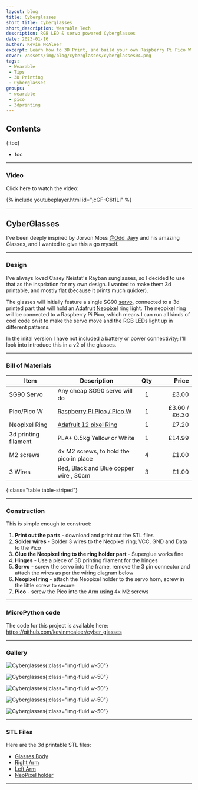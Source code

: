 ```yaml
---
layout: blog
title: Cyberglasses
short_title: Cyberglasses
short_description: Wearable Tech
description: RGB LED & servo powered Cyberglasses
date: 2023-01-16
author: Kevin McAleer
excerpt: Learn how to 3D Print, and build your own Raspberry Pi Pico W powered Cyberglasses
cover: /assets/img/blog/cyberglasses/cyberglasses04.png
tags:
 - Wearable
 - Tips
 - 3D Printing
 - Cyberglasses
groups:
 - wearable
 - pico
 - 3dprinting
---
```


## Contents

{:toc}
* toc

---

### Video

Click here to watch the video:

{% include youtubeplayer.html id="jcGF-C6t1LI" %}

---

## CyberGlasses

I've been deeply inspired by Jorvon Moss [@Odd_Jayy](https://www.twitter.com/@Odd_Jayy) and his amazing Glasses, and I wanted to give this a go myself.

---

### Design

I've always loved Casey Neistat's Rayban sunglasses, so I decided to use that as the inspriation for my own design. I wanted to make them 3d printable, and mostly flat (because it prints much quicker).

The glasses will initially feature a single SG90 [servo](/resources/glossary#servo), connected to a 3d printed part that will hold an Adafruit [Neopixel](/resources/glossary#neopixel) ring light. The neopixel ring will be connected to a Raspberry Pi Pico, which means I can run all kinds of cool code on it to make the servo move and the RGB LEDs light up in different patterns.

In the inital version I have not included a battery or power connectivity; I'll look into introduce this in a v2 of the glasses.

---

### Bill of Materials

Item                 | Description                                                                                                           | Qty |         Price
---------------------|-----------------------------------------------------------------------------------------------------------------------|:---:|-------------:
SG90 Servo           | Any cheap SG90 servo will do                                                                                          |  1  |         £3.00
Pico/Pico W          | [Raspberry Pi Pico / Pico W](https://shop.pimoroni.com/products/raspberry-pi-pico)                                    |  1  | £3.60 / £6.30
Neopixel Ring        | [Adafruit 12 pixel Ring](https://shop.pimoroni.com/products/adafruit-neopixel-ring-24-x-rgb-led-w-integrated-drivers) |  1  |         £7.20
3d printing filament | PLA+ 0.5kg Yellow or White                                                                                            |  1  |        £14.99
M2 screws            | 4x M2 screws, to hold the pico in place                                                                               |  4  |         £1.00
3 Wires              | Red, Black and Blue copper wire , 30cm                                                                                              |  3  |         £1.00
{:class="table table-striped"}

---

### Construction

This is simple enough to construct:

1. **Print out the parts** - download and print out the STL files
1. **Solder wires** - Solder 3 wires to the Neopixel ring; VCC, GND and Data to the Pico
1. **Glue the Neopixel ring to the ring holder part** - Superglue works fine
1. **Hinges** - Use a piece of 3D printing filament for the hinges
1. **Servo** - screw the servo into the frame, remove the 3 pin connector and attach the wires as per the wiring diagram below
1. **Neopixel ring** - attach the Neopixel holder to the servo horn, screw in the little screw to secure
1. **Pico** - screw the Pico into the Arm using 4x M2 screws

---

### MicroPython code

The code for this project is available here: <https://github.com/kevinmcaleer/cyber_glasses>

---

### Gallery

![Cyberglasses](/assets/img/blog/cyberglasses/cyberglasses01.png){:class="img-fluid w-50"}

![Cyberglasses](/assets/img/blog/cyberglasses/cyberglasses02.jpg){:class="img-fluid w-50"}

![Cyberglasses](/assets/img/blog/cyberglasses/cyberglasses03.jpg){:class="img-fluid w-50"}

![Cyberglasses](/assets/img/blog/cyberglasses/cyberglasses05.jpg){:class="img-fluid w-50"}

![Cyberglasses](/assets/img/blog/cyberglasses/cyberglasses06.jpg){:class="img-fluid w-50"}

---

### STL Files

Here are the 3d printable STL files:

* [Glasses Body](/assets/stl/cyberglasses/glasses.stl)
* [Right Arm](/assets/stl/cyberglasses/rightarm.stl)
* [Left Arm](/assets/stl/cyberglasses/leftarm.stl)
* [NeoPixel holder](/assets/stl/cyberglasses/neopixel_holder.stl)

---
